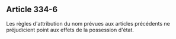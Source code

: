 Article 334-6
----
Les règles d'attribution du nom prévues aux articles précédents ne préjudicient
point aux effets de la possession d'état.
